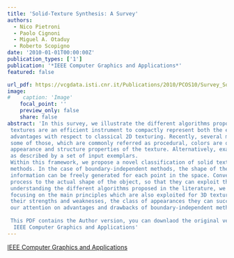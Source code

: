 ```yaml
---
title: 'Solid-Texture Synthesis: A Survey'
authors:
  - Nico Pietroni
  - Paolo Cignoni
  - Miguel A. Otaduy
  - Roberto Scopigno
date: '2010-01-01T00:00:00Z'
publication_types: ['1']
publication: '*IEEE Computer Graphics and Applications*'
featured: false

url_pdf: https://vcgdata.isti.cnr.it/Publications/2010/PCOS10/Survey_Solid_author_version.pdf
image:
#    caption: 'Image'
    focal_point: ''
    preview_only: false
    share: false
abstract: 'In this survey, we illustrate the different algorithms proposed in literature to synthesize and represent solid textures. Solid
 textures are an efficient instrument to compactly represent both the external and internal appearance of 3D objects, providing practical
 advantages with respect to classical 2D texturing. Recently, several methods have been proposed to synthesize solid textures. For
 some of those, which are commonly referred as procedural, colors are obtained by means of functions that algorithmically encode
 appearance and structure properties of the texture. Alternatively, example-based methods aim to capture and replicate the appearance
 as described by a set of input exemplars.
 Within this framework, we propose a novel classification of solid texture synthesis methods: boundary-independent and boundarydependent
 methods. In the case of boundary-independent methods, the shape of the object to be textured is irrelevant and texture
 information can be freely generated for each point in the space. Conversely, boundary-dependent methods conform the synthesis
 process to the actual shape of the object, so that they can exploit this information to orient and guide the texture generation. For better
 understanding the different algorithms proposed in the literature, we first provide a short introduction on 2D texture synthesis methods,
 focusing on the main principles which are also exploited for 3D texture synthesis. We review the different methodologies by considering
 their strengths and weaknesses, the class of appearances they can successfully synthesize, and failure cases. In particular, we focus
 our attention on advantages and drawbacks of boundary-independent methods with respect to boundary-dependent ones.
 
 This PDF contains the Author version, you can downlaod the original version at
  IEEE Computer Graphics and Applications'
---
```

[ IEEE Computer Graphics and Applications ](http://www.computer.org/portal/web/csdl/doi/10.1109/MCG.2009.153)

